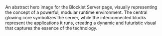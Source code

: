 An abstract hero image for the Blocklet Server page, visually representing the concept of a powerful, modular runtime environment. The central glowing core symbolizes the server, while the interconnected blocks represent the applications it runs, creating a dynamic and futuristic visual that captures the essence of the technology.